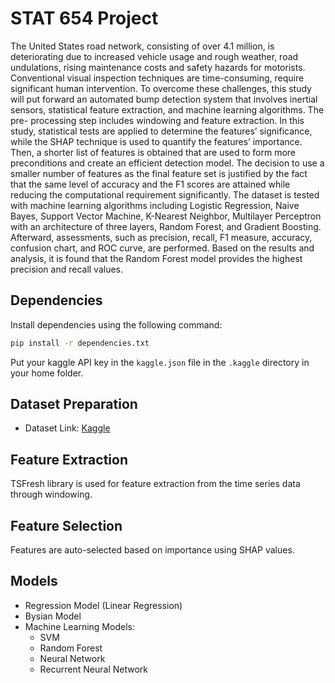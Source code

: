 # STAT 654 Project
The United States road network, consisting of over 4.1 million, is deteriorating due to increased vehicle usage and rough weather, road undulations, rising maintenance costs and safety hazards for motorists. Conventional visual inspection techniques are time-consuming, require significant human intervention. To overcome these challenges, this study will put forward an automated bump detection system that involves inertial sensors, statistical feature extraction, and machine learning algorithms. The pre- processing step includes windowing and feature extraction. In this study, statistical tests are applied to determine the features’ significance, while the SHAP technique is used to quantify the features’ importance. Then, a shorter list of features is obtained that are used to form more preconditions and create an efficient detection model. The decision to use a smaller number of features as the final feature set is justified by the fact that the same level of accuracy and the F1 scores are attained while reducing the computational requirement significantly. The dataset is tested with machine learning algorithms including Logistic Regression, Naive Bayes, Support Vector Machine, K-Nearest Neighbor, Multilayer Perceptron with an architecture of three layers, Random Forest, and Gradient Boosting. Afterward, assessments, such as precision, recall, F1 measure, accuracy, confusion chart, and ROC curve, are performed. Based on the results and analysis, it is found that the Random Forest model provides the highest precision and recall values.

## Dependencies
Install dependencies using the following command:
```bash
pip install -r dependencies.txt
```

Put your kaggle API key in the `kaggle.json` file in the `.kaggle` directory in your home folder.

## Dataset Preparation
* Dataset Link: [Kaggle](https://www.kaggle.com/code/jefmenegazzo/pvs-data-exploration)

## Feature Extraction
TSFresh library is used for feature extraction from the time series data through windowing.

## Feature Selection
Features are auto-selected based on importance using SHAP values.

## Models
* Regression Model (Linear Regression)
* Bysian Model
* Machine Learning Models:
  * SVM
  * Random Forest
  * Neural Network
  * Recurrent Neural Network

